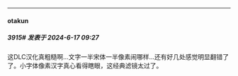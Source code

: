 ﻿
*****

####  otakun  
##### 3915#       发表于 2024-6-17 09:27

这DLC汉化真粗糙啊…文字一半宋体一半像素闹哪样…还有好几处感觉明显翻错了了。小字体像素汉字真心看得瞎眼，这经典滤镜太过了。

